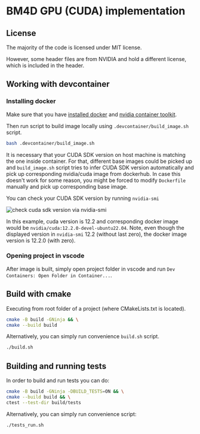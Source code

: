 # BM4D GPU (CUDA) implementation

## License

The majority of the code is licensed under MIT license. 

However, some header files are from NVIDIA and hold a different license, which is included in the header.


## Working with devcontainer

### Installing docker

Make sure that you have [installed docker](https://docs.docker.com/engine/install/) and [nvidia container toolkit](https://docs.nvidia.com/datacenter/cloud-native/container-toolkit/latest/install-guide.html).

Then run script to build image locally using `.devcontainer/build_image.sh` script.

```bash
bash .devcontainer/build_image.sh
```

It is necessary that your CUDA SDK version on host machine is matching the one inside container.
For that, different base images could be picked up and `build_image.sh` script tries to infer
CUDA SDK version automatically and pick up corresponding nvidia/cuda image from dockerhub.
In case this doesn't work for some reason, you might be forced to modify `Dockerfile` manually and pick up corresponding base image.

You can check your CUDA SDK version by running `nvidia-smi`

![check cuda sdk version via nvidia-smi](docs/images/nvidia_version.png)

In this example, cuda version is 12.2 and corresponding docker image would be `nvidia/cuda:12.2.0-devel-ubuntu22.04`. Note, even though the displayed version in `nvidia-smi` 12.2 (without last zero), the docker image version is 12.2.0 (with zero).

### Opening project in vscode

After image is built, simply open project folder in vscode and run `Dev Containers: Open Folder in Container...`.

## Build with cmake

Executing from root folder of a project (where CMakeLists.txt is located).

```bash
cmake -B build -GNinja && \
cmake --build build
```

Alternatively, you can simply run convenience `build.sh` script.

```bash
./build.sh
```

## Building and running tests

In order to build and run tests you can do:

```bash
cmake -B build -GNinja -DBUILD_TESTS=ON && \
cmake --build build && \
ctest --test-dir build/tests
```

Alternatively, you can simply run convenience script:

```bash
./tests_run.sh
```